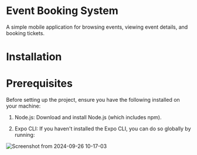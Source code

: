 # Event Booking System
A simple mobile application for browsing events, viewing event details, and booking tickets.

# Installation
# Prerequisites
Before setting up the project, ensure you have the following installed on your machine:

1. Node.js: Download and install Node.js (which includes npm).

2. Expo CLI: If you haven't installed the Expo CLI, you   can do so globally by running:

  ![Screenshot from 2024-09-26 10-17-03](https://github.com/user-attachments/assets/67efd41c-77c3-46fa-a5e4-33f8fa495b12)


